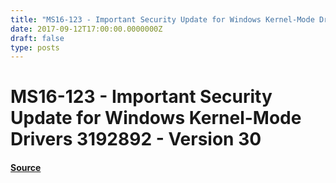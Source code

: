 ```yaml
---
title: "MS16-123 - Important Security Update for Windows Kernel-Mode Drivers 3192892 - Version 30"
date: 2017-09-12T17:00:00.0000000Z
draft: false
type: posts
---
```

# MS16-123 - Important Security Update for Windows Kernel-Mode Drivers 3192892 - Version 30









#### [Source](https://technet.microsoft.com/en-us/library/security/MS16-123)


